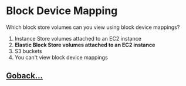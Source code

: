 # Block Device Mapping

Which block store volumes can you view using block device mappings?

1. Instance Store volumes attached to an EC2 instance
2. **Elastic Block Store volumes attached to an EC2 instance**
3. S3 buckets
4. You can't view block device mappings

## [Goback...](./index.md)